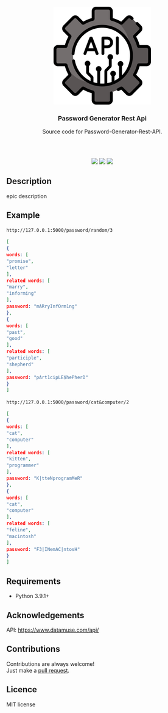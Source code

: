 <p align="center">
<img src="images/api.png" width="256" height="256"/>
<br/>
<h3 align="center">Password Generator Rest Api</h3>
<p align="center">Source code for Password-Generator-Rest-API.</p>
<h2></h2>
</p>
<br />

<p align="center">
<a href="../../issues"><img src="https://img.shields.io/github/issues/aminbeigi/Password-Generator-Rest-API.svg?style=flat-square" /></a>
<a href="../../pulls"><img src="https://img.shields.io/github/issues-pr/aminbeigi/Password-Generator-Rest-API.svg?style=flat-square" /></a>
<img src="https://img.shields.io/github/license/aminbeigi/Password-Generator-Rest-API?style=flat-square">
</p>

## Description
epic description

## Example
`http://127.0.0.1:5000/password/random/3`
```json
[
{
words: [
"promise",
"letter"
],
related words: [
"marry",
"informing"
],
password: "mARryInfOrm1ng"
},
{
words: [
"past",
"good"
],
related words: [
"participle",
"shepherd"
],
password: "pArt1cipLE$hePherD"
}
]
```
`http://127.0.0.1:5000/password/cat&computer/2`
```json
[
{
words: [
"cat",
"computer"
],
related words: [
"kitten",
"programmer"
],
password: "K|tteNprogramMeR"
},
{
words: [
"cat",
"computer"
],
related words: [
"feline",
"macintosh"
],
password: "F3|INemAC|ntosH"
}
]
```

## Requirements
* Python 3.9.1+

## Acknowledgements
API: https://www.datamuse.com/api/

## Contributions
Contributions are always welcome!  
Just make a [pull request](../../pulls).

## Licence
MIT license
